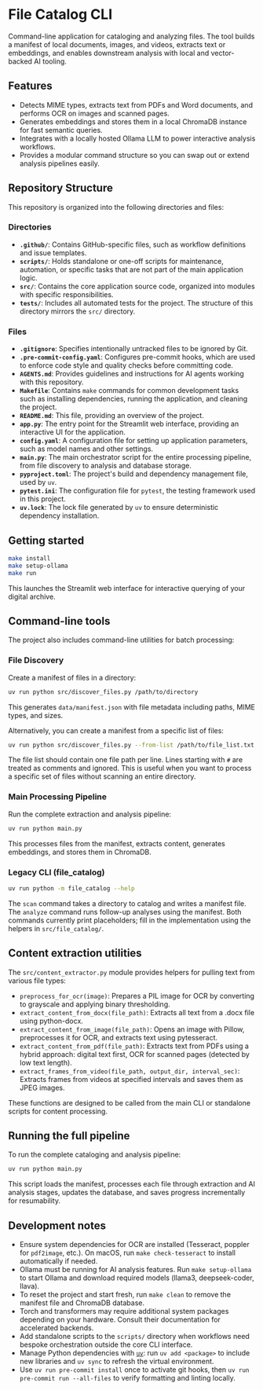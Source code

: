 # File Catalog CLI

Command-line application for cataloging and analyzing files. The tool builds a
manifest of local documents, images, and videos, extracts text or embeddings,
and enables downstream analysis with local and vector-backed AI tooling.

## Features

- Detects MIME types, extracts text from PDFs and Word documents, and performs
  OCR on images and scanned pages.
- Generates embeddings and stores them in a local ChromaDB instance for fast
  semantic queries.
- Integrates with a locally hosted Ollama LLM to power interactive analysis
  workflows.
- Provides a modular command structure so you can swap out or extend analysis
  pipelines easily.

## Repository Structure

This repository is organized into the following directories and files:

### Directories

- **`.github/`**: Contains GitHub-specific files, such as workflow definitions
  and issue templates.
- **`scripts/`**: Holds standalone or one-off scripts for maintenance,
  automation, or specific tasks that are not part of the main application logic.
- **`src/`**: Contains the core application source code, organized into modules
  with specific responsibilities.
- **`tests/`**: Includes all automated tests for the project. The structure of
  this directory mirrors the `src/` directory.

### Files

- **`.gitignore`**: Specifies intentionally untracked files to be ignored by
  Git.
- **`.pre-commit-config.yaml`**: Configures pre-commit hooks, which are used to
  enforce code style and quality checks before committing code.
- **`AGENTS.md`**: Provides guidelines and instructions for AI agents working
  with this repository.
- **`Makefile`**: Contains `make` commands for common development tasks such as
  installing dependencies, running the application, and cleaning the project.
- **`README.md`**: This file, providing an overview of the project.
- **`app.py`**: The entry point for the Streamlit web interface, providing an
  interactive UI for the application.
- **`config.yaml`**: A configuration file for setting up application parameters,
  such as model names and other settings.
- **`main.py`**: The main orchestrator script for the entire processing
  pipeline, from file discovery to analysis and database storage.
- **`pyproject.toml`**: The project's build and dependency management file, used
  by `uv`.
- **`pytest.ini`**: The configuration file for `pytest`, the testing framework
  used in this project.
- **`uv.lock`**: The lock file generated by `uv` to ensure deterministic
  dependency installation.

## Getting started

```bash
make install
make setup-ollama
make run
```

This launches the Streamlit web interface for interactive querying of your
digital archive.

## Command-line tools

The project also includes command-line utilities for batch processing:

### File Discovery

Create a manifest of files in a directory:

```bash
uv run python src/discover_files.py /path/to/directory
```

This generates `data/manifest.json` with file metadata including paths, MIME
types, and sizes.

Alternatively, you can create a manifest from a specific list of files:

```bash
uv run python src/discover_files.py --from-list /path/to/file_list.txt
```

The file list should contain one file path per line. Lines starting with `#` are
treated as comments and ignored. This is useful when you want to process a
specific set of files without scanning an entire directory.

### Main Processing Pipeline

Run the complete extraction and analysis pipeline:

```bash
uv run python main.py
```

This processes files from the manifest, extracts content, generates embeddings,
and stores them in ChromaDB.

### Legacy CLI (file_catalog)

```bash
uv run python -m file_catalog --help
```

The `scan` command takes a directory to catalog and writes a manifest file. The
`analyze` command runs follow-up analyses using the manifest. Both commands
currently print placeholders; fill in the implementation using the helpers in
`src/file_catalog/`.

## Content extraction utilities

The `src/content_extractor.py` module provides helpers for pulling text from
various file types:

- `preprocess_for_ocr(image)`: Prepares a PIL image for OCR by converting to
  grayscale and applying binary thresholding.
- `extract_content_from_docx(file_path)`: Extracts all text from a .docx file
  using python-docx.
- `extract_content_from_image(file_path)`: Opens an image with Pillow,
  preprocesses it for OCR, and extracts text using pytesseract.
- `extract_content_from_pdf(file_path)`: Extracts text from PDFs using a hybrid
  approach: digital text first, OCR for scanned pages (detected by low text
  length).
- `extract_frames_from_video(file_path, output_dir, interval_sec)`: Extracts
  frames from videos at specified intervals and saves them as JPEG images.

These functions are designed to be called from the main CLI or standalone
scripts for content processing.

## Running the full pipeline

To run the complete cataloging and analysis pipeline:

```bash
uv run python main.py
```

This script loads the manifest, processes each file through extraction and AI
analysis stages, updates the database, and saves progress incrementally for
resumability.

## Development notes

- Ensure system dependencies for OCR are installed (Tesseract, poppler for
  `pdf2image`, etc.). On macOS, run `make check-tesseract` to install
  automatically if needed.
- Ollama must be running for AI analysis features. Run `make setup-ollama` to
  start Ollama and download required models (llama3, deepseek-coder, llava).
- To reset the project and start fresh, run `make clean` to remove the manifest
  file and ChromaDB database.
- Torch and transformers may require additional system packages depending on
  your hardware. Consult their documentation for accelerated backends.
- Add standalone scripts to the `scripts/` directory when workflows need bespoke
  orchestration outside the core CLI interface.
- Manage Python dependencies with [`uv`](https://docs.astral.sh/uv/): run
  `uv add <package>` to include new libraries and `uv sync` to refresh the
  virtual environment.
- Use `uv run pre-commit install` once to activate git hooks, then
  `uv run pre-commit run --all-files` to verify formatting and linting locally.
